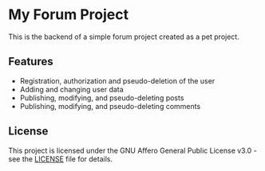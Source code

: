 # My Forum Project

This is the backend of a simple forum project created as a pet project.

## Features

- Registration, authorization and pseudo-deletion of the user
- Adding and changing user data
- Publishing, modifying, and pseudo-deleting posts
- Publishing, modifying, and pseudo-deleting comments

## License

This project is licensed under the GNU Affero General Public License v3.0 - see the [LICENSE](LICENSE) file for details.
